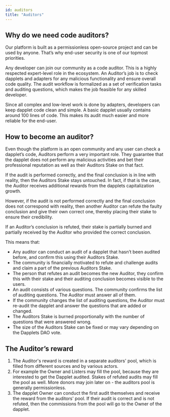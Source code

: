 ```yaml
---
id: auditors
title: "Auditors"
---
```


## Why do we need code auditors?
Our platform is built as a permissionless open-source project and can be used by anyone. That’s why end-user security is one of our topmost priorities.

Any developer can join our community as a code auditor. This is a highly respected expert-level role in the ecosystem. An Auditor’s job is to check dapplets and adapters for any malicious functionality and ensure overall code quality. The audit workflow is formalized as a set of verification tasks and auditing questions, which makes the job feasible for any skilled developer.

Since all complex and low-level work is done by adapters, developers can keep dapplet code clean and simple. A basic dapplet usually contains around 100 lines of code. This makes its audit much easier and more reliable for the end-user.

## How to become an auditor?
Even though the platform is an open community and any user can check a dapplet’s code, Auditors perform a very important role. They guarantee that the dapplet does not perform any malicious activities and bet their professional reputation as well as their Auditors Stake on that fact. 

If the audit is performed correctly, and the final conclusion is in line with reality, then the Auditors Stake stays untouched. In fact, if that is the case, the Auditor receives additional rewards from the dapplets capitalization growth. 

However, if the audit is not performed correctly and the final conclusion does not correspond with reality, then another Auditor can refute the faulty conclusion and give their own correct one, thereby placing their stake to ensure their credibility. 

If an Auditor’s conclusion is refuted, their stake is partially burned and partially received by the Auditor who provided the correct conclusion. 

This means that:

* Any auditor can conduct an audit of a dapplet that hasn’t been audited before, and confirm this using their Auditors Stake.
* The community is financially motivated to refute and challenge audits and claim a part of the previous Auditors Stake.
* The person that refutes an audit becomes the new Auditor, they confirm this with their stake and their auditing conclusion becomes visible to the users.
* An audit consists of various questions. The community confirms the list of auditing questions. The Auditor must answer all of them. 
* If the community changes the list of auditing questions, the Auditor must re-audit the dapplet and answer the questions that are added or changed.
* The Auditors Stake is burned proportionally with the number of questions that were answered wrong. 
* The size of the Auditors Stake can be fixed or may vary depending on the Dapplets DAO vote.

## The Auditor’s reward
1. The Auditor's reward is created in a separate auditors' pool, which is filled from different sources and by various actors.
2. For example the Owner and Listers may fill the pool, because they are interested to get the Dapplet audited. Stakes of refuted audits may fill the pool as well. More donors may join later on - the auditors pool is generally permissionless.
3. The dapplet Owner can conduct the first audit themselves and receive the reward from the auditors' pool. If their audit is correct and is not refuted, then the commissions from the pool will go to the Owner of the dapplet.
